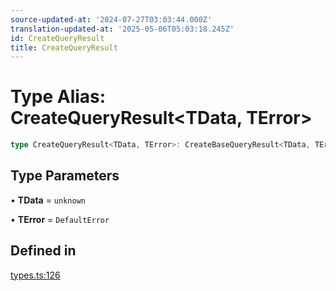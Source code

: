 ```yaml
---
source-updated-at: '2024-07-27T03:03:44.000Z'
translation-updated-at: '2025-05-06T05:03:18.245Z'
id: CreateQueryResult
title: CreateQueryResult
---
```


# Type Alias: CreateQueryResult\<TData, TError\>

```ts
type CreateQueryResult<TData, TError>: CreateBaseQueryResult<TData, TError>;
```

## Type Parameters

• **TData** = `unknown`

• **TError** = `DefaultError`

## Defined in

[types.ts:126](https://github.com/TanStack/query/blob/dac5da5416b82b0be38a8fb34dde1fc6670f0a59/packages/angular-query-experimental/src/types.ts#L126)
